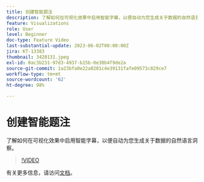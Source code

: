 ```yaml
---
title: 创建智能题注
description: 了解如何在可视化效果中启用智能字幕，以便自动为您生成关于数据的自然语言洞察。
feature: Visualizations
role: User
level: Beginner
doc-type: Feature Video
last-substantial-update: 2023-06-02T00:00:00Z
jira: KT-13383
thumbnail: 3420131.jpeg
exl-id: 0ac3b231-97d3-4937-b15b-0e30b4f9de2a
source-git-commit: 1a23bfa0e22a8201c4e39131fafe09573c829ce7
workflow-type: tm+mt
source-wordcount: '62'
ht-degree: 98%

---
```


# 创建智能题注

了解如何在可视化效果中启用智能字幕，以便自动为您生成关于数据的自然语言洞察。

>[!VIDEO](https://video.tv.adobe.com/v/3420131/?learn=on)

有关更多信息，请访问[文档](https://experienceleague.adobe.com/docs/analytics-platform/using/cja-workspace/visualizations/intelligent-captions.html?lang=zh-Hans)。
